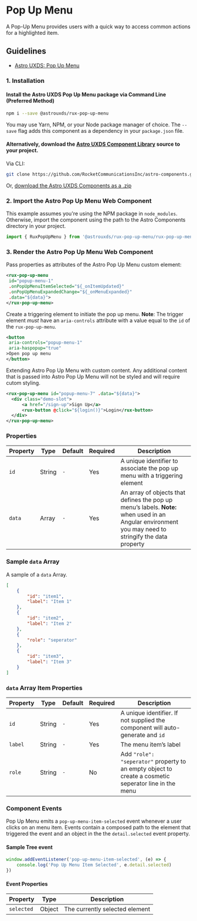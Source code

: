 # Pop Up Menu

A Pop-Up Menu provides users with a quick way to access common actions for a highlighted item.

## Guidelines

-   [Astro UXDS: Pop Up Menu](http://www.astrouxds.com/library/pop-up-menu)

### 1. Installation

#### Install the Astro UXDS Pop Up Menu package via Command Line (Preferred Method)

```sh
npm i --save @astrouxds/rux-pop-up-menu
```

You may use Yarn, NPM, or your Node package manager of choice. The `--save` flag adds this component as a dependency in your `package.json` file.

#### **Alternatively**, download the [Astro UXDS Component Library](https://github.com/RocketCommunicationsInc/astro-components/) source to your project.

Via CLI:

```sh
git clone https://github.com/RocketCommunicationsInc/astro-components.git
```

Or, [download the Astro UXDS Components as a .zip](https://github.com/RocketCommunicationsInc/astro-components/archive/master.zip)

### 2. Import the Astro Pop Up Menu Web Component

This example assumes you're using the NPM package in `node_modules`. Otherwise, import the component using the path to the Astro Components directory in your project.

```javascript
import { RuxPopUpMenu } from '@astrouxds/rux-pop-up-menu/rux-pop-up-menu.js'
```

### 3. Render the Astro Pop Up Menu Web Component

Pass properties as attributes of the Astro Pop Up Menu custom element:

```xml
<rux-pop-up-menu
 id="popup-menu-1"
 .onPopUpMenuItemSelected="${_onItemUpdated}"
 .onPopUpMenuExpandedChange="${_onMenuExpanded}"
 .data="${data}">
</rux-pop-up-menu>
```

Create a triggering element to initiate the pop up menu. **Note**: The trigger element _must_ have an `aria-controls` attribute with a value equal to the `id` of the `rux-pop-up-menu`.

```xml
<button
 aria-controls="popup-menu-1"
 aria-haspopup="true"
>Open pop up menu
</button>
```

Extending Astro Pop Up Menu with custom content. Any additional content that is passed into Astro Pop Up Menu will not be styled and will require cutom styling.

```xml
<rux-pop-up-menu id="popup-menu-7" .data="${data}">
  <div class="demo-slot">
      <a href="/sign-up">Sign Up</a>
      <rux-button @click="${login()}">Login</rux-button>
  </div>
</rux-pop-up-menu>
```

### Properties

| Property | Type   | Default | Required | Description                                                                                                                                          |
| -------- | ------ | ------- | -------- | ---------------------------------------------------------------------------------------------------------------------------------------------------- |
| `id`     | String | `-`     | Yes      | A unique identifier to associate the pop up menu with a triggering element                                                                           |
| `data`   | Array  | `-`     | Yes      | An array of objects that defines the pop up menu’s labels. **Note:** when used in an Angular environment you may need to stringify the data property |

### Sample `data` Array

A sample of a `data` Array.

```json
[
    {
        "id": "item1",
        "label": "Item 1"
    },
    {
        "id": "item2",
        "label": "Item 2"
    },
    {
        "role": "seperator"
    },
    {
        "id": "item3",
        "label": "Item 3"
    }
]
```

### `data` Array Item Properties

| Property | Type   | Default | Required | Description                                                                                           |
| -------- | ------ | ------- | -------- | ----------------------------------------------------------------------------------------------------- |
| `id`     | String | `-`     | Yes      | A unique identifier. If not supplied the component will auto-generate and `id`                        |
| `label`  | String | `-`     | Yes      | The menu item’s label                                                                                 |
| `role`   | String | `-`     | No       | Add `"role": "seperator"` property to an empty object to create a cosmetic seperator line in the menu |

### Component Events

Pop Up Menu emits a `pop-up-menu-item-selected` event whenever a user clicks on an menu item. Events contain a composed path to the element that triggered the event and an object in the the `detail.selected` event property.

#### Sample Tree event

```javascript
window.addEventListener('pop-up-menu-item-selected', (e) => {
    console.log('Pop Up Menu Item Selected', e.detail.selected)
})
```

#### Event Properties

| Property   | Type   | Description                    |
| ---------- | ------ | ------------------------------ |
| `selected` | Object | The currently selected element |
